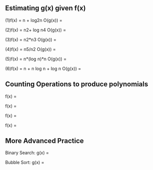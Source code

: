 ## Estimating g(x) given f(x)
(1)f(x) = n + log2n            O(g(x)) =

(2)f(x) = n2+ log n4           O(g(x)) =

(3)f(x) = n2*n3                O(g(x)) =

(4)f(x) = n5/n2                O(g(x)) =

(5)f(x) = n*(log n)*n          O(g(x)) =

(6)f(x) = n + n log n + log n  O(g(x)) =

## Counting Operations to produce polynomials

f(x) =

f(x) =

f(x) =

f(x) =

## More Advanced Practice

Binary Search: g(x) = 

Bubble Sort: g(x) = 
